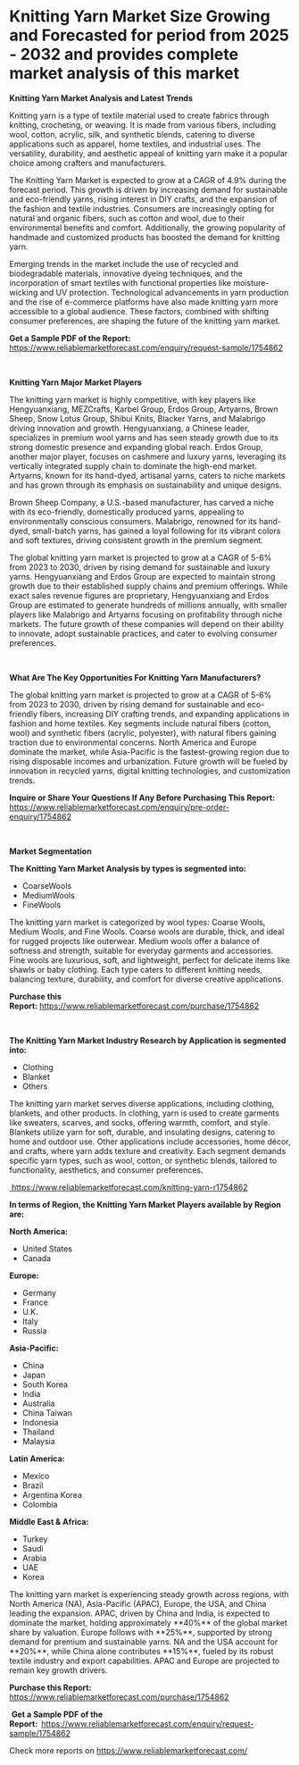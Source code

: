 <p><h1>Knitting Yarn Market Size Growing and Forecasted for period from 2025 - 2032 and provides complete market analysis of this market</h1></p><p><strong>Knitting Yarn Market Analysis and Latest Trends</strong></p>
<p><p>Knitting yarn is a type of textile material used to create fabrics through knitting, crocheting, or weaving. It is made from various fibers, including wool, cotton, acrylic, silk, and synthetic blends, catering to diverse applications such as apparel, home textiles, and industrial uses. The versatility, durability, and aesthetic appeal of knitting yarn make it a popular choice among crafters and manufacturers.</p><p>The Knitting Yarn Market is expected to grow at a CAGR of 4.9% during the forecast period. This growth is driven by increasing demand for sustainable and eco-friendly yarns, rising interest in DIY crafts, and the expansion of the fashion and textile industries. Consumers are increasingly opting for natural and organic fibers, such as cotton and wool, due to their environmental benefits and comfort. Additionally, the growing popularity of handmade and customized products has boosted the demand for knitting yarn.</p><p>Emerging trends in the market include the use of recycled and biodegradable materials, innovative dyeing techniques, and the incorporation of smart textiles with functional properties like moisture-wicking and UV protection. Technological advancements in yarn production and the rise of e-commerce platforms have also made knitting yarn more accessible to a global audience. These factors, combined with shifting consumer preferences, are shaping the future of the knitting yarn market.</p></p>
<p><strong>Get a Sample PDF of the Report:&nbsp;</strong> <a href="https://www.reliablemarketforecast.com/enquiry/request-sample/1754862?utm_campaign=2171&utm_medium=2&utm_source=Github&utm_content=ia&utm_term=25012025&utm_id=knitting-yarn">https://www.reliablemarketforecast.com/enquiry/request-sample/1754862</a></p>
<p>&nbsp;</p>
<p><strong>Knitting Yarn Major Market Players</strong></p>
<p><p>The knitting yarn market is highly competitive, with key players like Hengyuanxiang, MEZCrafts, Karbel Group, Erdos Group, Artyarns, Brown Sheep, Snow Lotus Group, Shibui Knits, Blacker Yarns, and Malabrigo driving innovation and growth. Hengyuanxiang, a Chinese leader, specializes in premium wool yarns and has seen steady growth due to its strong domestic presence and expanding global reach. Erdos Group, another major player, focuses on cashmere and luxury yarns, leveraging its vertically integrated supply chain to dominate the high-end market. Artyarns, known for its hand-dyed, artisanal yarns, caters to niche markets and has grown through its emphasis on sustainability and unique designs.</p><p>Brown Sheep Company, a U.S.-based manufacturer, has carved a niche with its eco-friendly, domestically produced yarns, appealing to environmentally conscious consumers. Malabrigo, renowned for its hand-dyed, small-batch yarns, has gained a loyal following for its vibrant colors and soft textures, driving consistent growth in the premium segment.</p><p>The global knitting yarn market is projected to grow at a CAGR of 5-6% from 2023 to 2030, driven by rising demand for sustainable and luxury yarns. Hengyuanxiang and Erdos Group are expected to maintain strong growth due to their established supply chains and premium offerings. While exact sales revenue figures are proprietary, Hengyuanxiang and Erdos Group are estimated to generate hundreds of millions annually, with smaller players like Malabrigo and Artyarns focusing on profitability through niche markets. The future growth of these companies will depend on their ability to innovate, adopt sustainable practices, and cater to evolving consumer preferences.</p></p>
<p>&nbsp;</p>
<p><strong>What Are The Key Opportunities For Knitting Yarn Manufacturers?</strong></p>
<p><p>The global knitting yarn market is projected to grow at a CAGR of 5-6% from 2023 to 2030, driven by rising demand for sustainable and eco-friendly fibers, increasing DIY crafting trends, and expanding applications in fashion and home textiles. Key segments include natural fibers (cotton, wool) and synthetic fibers (acrylic, polyester), with natural fibers gaining traction due to environmental concerns. North America and Europe dominate the market, while Asia-Pacific is the fastest-growing region due to rising disposable incomes and urbanization. Future growth will be fueled by innovation in recycled yarns, digital knitting technologies, and customization trends.</p></p>
<p><strong>Inquire or Share Your Questions If Any Before Purchasing This Report:</strong> <a href="https://www.reliablemarketforecast.com/enquiry/pre-order-enquiry/1754862?utm_campaign=2171&utm_medium=2&utm_source=Github&utm_content=ia&utm_term=25012025&utm_id=knitting-yarn">https://www.reliablemarketforecast.com/enquiry/pre-order-enquiry/1754862</a></p>
<p>&nbsp;</p>
<p><strong>Market Segmentation</strong></p>
<p><strong>The Knitting Yarn Market Analysis by types is segmented into:</strong></p>
<p><ul><li>CoarseWools</li><li>MediumWools</li><li>FineWools</li></ul></p>
<p><p>The knitting yarn market is categorized by wool types: Coarse Wools, Medium Wools, and Fine Wools. Coarse wools are durable, thick, and ideal for rugged projects like outerwear. Medium wools offer a balance of softness and strength, suitable for everyday garments and accessories. Fine wools are luxurious, soft, and lightweight, perfect for delicate items like shawls or baby clothing. Each type caters to different knitting needs, balancing texture, durability, and comfort for diverse creative applications.</p></p>
<p><strong>Purchase this Report:&nbsp;</strong><a href="https://www.reliablemarketforecast.com/purchase/1754862?utm_campaign=2171&utm_medium=2&utm_source=Github&utm_content=ia&utm_term=25012025&utm_id=knitting-yarn">https://www.reliablemarketforecast.com/purchase/1754862</a></p>
<p>&nbsp;</p>
<p><strong>The Knitting Yarn Market Industry Research by Application is segmented into:</strong></p>
<p><ul><li>Clothing</li><li>Blanket</li><li>Others</li></ul></p>
<p><p>The knitting yarn market serves diverse applications, including clothing, blankets, and other products. In clothing, yarn is used to create garments like sweaters, scarves, and socks, offering warmth, comfort, and style. Blankets utilize yarn for soft, durable, and insulating designs, catering to home and outdoor use. Other applications include accessories, home décor, and crafts, where yarn adds texture and creativity. Each segment demands specific yarn types, such as wool, cotton, or synthetic blends, tailored to functionality, aesthetics, and consumer preferences.</p></p>
<p><a href="https://www.reliablemarketforecast.com/knitting-yarn-r1754862?utm_campaign=2171&utm_medium=2&utm_source=Github&utm_content=ia&utm_term=25012025&utm_id=knitting-yarn">&nbsp;https://www.reliablemarketforecast.com/knitting-yarn-r1754862</a></p>
<p><strong>In terms of Region, the Knitting Yarn Market Players available by Region are:</strong></p>
<p>
    <p> <strong> North America: </strong>
        <ul>
            <li>United States</li>
            <li>Canada</li>
        </ul>
        </p> 
    <p> <strong> Europe: </strong>
        <ul>
            <li>Germany</li>
            <li>France</li>
            <li>U.K.</li>
            <li>Italy</li>
            <li>Russia</li>
        </ul>
        </p> 
    <p> <strong> Asia-Pacific: </strong>
        <ul>
            <li>China</li>
            <li>Japan</li>
            <li>South Korea</li>
            <li>India</li>
            <li>Australia</li>
            <li>China Taiwan</li>
            <li>Indonesia</li>
            <li>Thailand</li>
            <li>Malaysia</li>
        </ul>
        </p> 
    <p> <strong> Latin America: </strong>
        <ul>
            <li>Mexico</li>
            <li>Brazil</li>
            <li>Argentina Korea</li>
            <li>Colombia</li>
        </ul>
        </p> 
    <p> <strong> Middle East & Africa: </strong>
        <ul>
            <li>Turkey</li>
            <li>Saudi</li>
            <li>Arabia</li>
            <li>UAE</li>
            <li>Korea</li>
        </ul>
    </p>
    </p>
<p><p>The knitting yarn market is experiencing steady growth across regions, with North America (NA), Asia-Pacific (APAC), Europe, the USA, and China leading the expansion. APAC, driven by China and India, is expected to dominate the market, holding approximately **40%** of the global market share by valuation. Europe follows with **25%**, supported by strong demand for premium and sustainable yarns. NA and the USA account for **20%**, while China alone contributes **15%**, fueled by its robust textile industry and export capabilities. APAC and Europe are projected to remain key growth drivers.</p></p>
<p><strong>Purchase this Report: </strong><a href="https://www.reliablemarketforecast.com/purchase/1754862?utm_campaign=2171&utm_medium=2&utm_source=Github&utm_content=ia&utm_term=25012025&utm_id=knitting-yarn">https://www.reliablemarketforecast.com/purchase/1754862</a></p>
<p>&nbsp;<strong>Get a Sample PDF of the Report:&nbsp;&nbsp;</strong><a href="https://www.reliablemarketforecast.com/enquiry/request-sample/1754862?utm_campaign=2171&utm_medium=2&utm_source=Github&utm_content=ia&utm_term=25012025&utm_id=knitting-yarn">https://www.reliablemarketforecast.com/enquiry/request-sample/1754862</a></p>
<p><strong></strong></p>
<p>Check more reports on <a href="https://www.reliablemarketforecast.com/?utm_campaign=2171&utm_medium=2&utm_source=Github&utm_content=ia&utm_term=25012025&utm_id=knitting-yarn">https://www.reliablemarketforecast.com/</a></p>